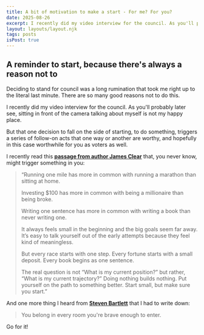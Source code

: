 ```yaml
---
title: A bit of motivation to make a start - For me? For you?
date: 2025-08-26
excerpt: I recently did my video interview for the council. As you'll probably later see, sitting in front of the camera talking about myself is not my happy place!
layout: layouts/layout.njk
tags: posts
isPost: true
---
```


## A reminder to start, because there's always a reason not to 

Deciding to stand for council was a long rumination that took me right up to the literal last minute. There are so many good reasons not to do this. 

I recently did my video interview for the council. As you'll probably later see, sitting in front of the camera talking about myself is not my happy place.

But that one decision to fall on the side of starting, to do something, triggers a series of follow-on acts that one way or another are worthy, and hopefully in this case worthwhile for you as voters as well.

I recently read this **[passage from author James Clear](https://jamesclear.com/3-2-1/august-14-2025)** that, you never know, might trigger something in you:

>“Running one mile has more in common with running a marathon than sitting at home.
>    
>Investing $100 has more in common with being a millionaire than being broke.  
>  
>Writing one sentence has more in common with writing a book than never writing one.  
>  
>It always feels small in the beginning and the big goals seem far away. It’s easy to talk yourself out of the early attempts because they feel kind of meaningless.  
>  
>But every race starts with one step. Every fortune starts with a small deposit. Every book begins as one sentence.  
>  
>The real question is not “What is my current position?” but rather, “What is my current trajectory?” Doing nothing builds nothing. Put yourself on the path to something better. Start small, but make sure you start.”

And one more thing I heard from **[Steven Bartlett](https://stevenbartlett.com/)** that I had to write down:

>You belong in every room you're brave enough to enter.

Go for it!